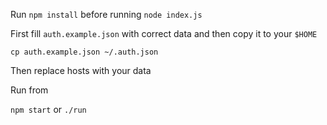 Run `npm install` before running `node index.js`

First fill `auth.example.json` with correct data and then copy it to your `$HOME`

`cp auth.example.json ~/.auth.json`

Then replace hosts with your data

Run from 

`npm start` or `./run`
